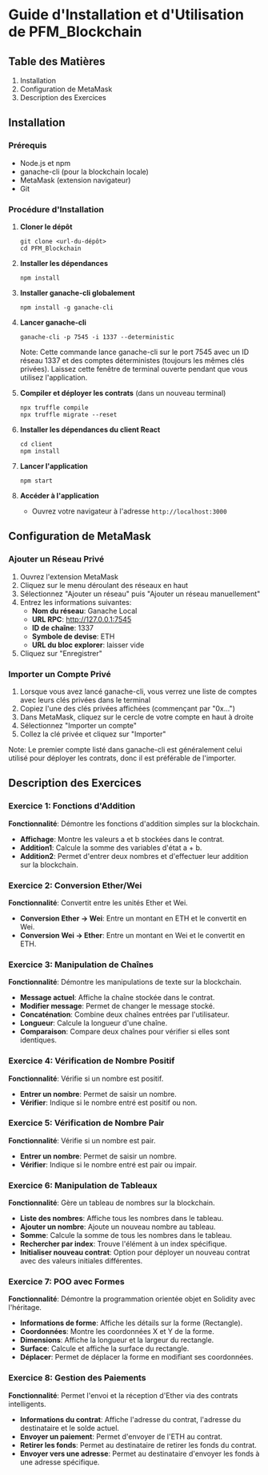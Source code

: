 # Guide d'Installation et d'Utilisation de PFM_Blockchain

## Table des Matières
1. Installation
2. Configuration de MetaMask
3. Description des Exercices

## Installation

### Prérequis
- Node.js et npm
- ganache-cli (pour la blockchain locale)
- MetaMask (extension navigateur)
- Git

### Procédure d'Installation
1. **Cloner le dépôt**

   ```
   git clone <url-du-dépôt>
   cd PFM_Blockchain
   ```

2. **Installer les dépendances**

   ```
   npm install
   ```

3. **Installer ganache-cli globalement**

   ```
   npm install -g ganache-cli
   ```

4. **Lancer ganache-cli**

   ```
   ganache-cli -p 7545 -i 1337 --deterministic
   ```
   
   Note: Cette commande lance ganache-cli sur le port 7545 avec un ID réseau 1337 et des comptes déterministes (toujours les mêmes clés privées).
   Laissez cette fenêtre de terminal ouverte pendant que vous utilisez l'application.

5. **Compiler et déployer les contrats** (dans un nouveau terminal)

   ```
   npx truffle compile
   npx truffle migrate --reset
   ```

6. **Installer les dépendances du client React**

   ```
   cd client
   npm install
   ```

7. **Lancer l'application**

   ```
   npm start
   ```

8. **Accéder à l'application**
   - Ouvrez votre navigateur à l'adresse `http://localhost:3000`

## Configuration de MetaMask

### Ajouter un Réseau Privé
1. Ouvrez l'extension MetaMask
2. Cliquez sur le menu déroulant des réseaux en haut
3. Sélectionnez "Ajouter un réseau" puis "Ajouter un réseau manuellement"
4. Entrez les informations suivantes:
   - **Nom du réseau**: Ganache Local
   - **URL RPC**: http://127.0.0.1:7545
   - **ID de chaîne**: 1337
   - **Symbole de devise**: ETH
   - **URL du bloc explorer**: laisser vide
5. Cliquez sur "Enregistrer"

### Importer un Compte Privé
1. Lorsque vous avez lancé ganache-cli, vous verrez une liste de comptes avec leurs clés privées dans le terminal
2. Copiez l'une des clés privées affichées (commençant par "0x...")
3. Dans MetaMask, cliquez sur le cercle de votre compte en haut à droite
4. Sélectionnez "Importer un compte"
5. Collez la clé privée et cliquez sur "Importer"

Note: Le premier compte listé dans ganache-cli est généralement celui utilisé pour déployer les contrats, donc il est préférable de l'importer.

## Description des Exercices

### Exercice 1: Fonctions d'Addition
**Fonctionnalité**: Démontre les fonctions d'addition simples sur la blockchain.
- **Affichage**: Montre les valeurs a et b stockées dans le contrat.
- **Addition1**: Calcule la somme des variables d'état a + b.
- **Addition2**: Permet d'entrer deux nombres et d'effectuer leur addition sur la blockchain.

### Exercice 2: Conversion Ether/Wei
**Fonctionnalité**: Convertit entre les unités Ether et Wei.
- **Conversion Ether → Wei**: Entre un montant en ETH et le convertit en Wei.
- **Conversion Wei → Ether**: Entre un montant en Wei et le convertit en ETH.

### Exercice 3: Manipulation de Chaînes
**Fonctionnalité**: Démontre les manipulations de texte sur la blockchain.
- **Message actuel**: Affiche la chaîne stockée dans le contrat.
- **Modifier message**: Permet de changer le message stocké.
- **Concaténation**: Combine deux chaînes entrées par l'utilisateur.
- **Longueur**: Calcule la longueur d'une chaîne.
- **Comparaison**: Compare deux chaînes pour vérifier si elles sont identiques.

### Exercice 4: Vérification de Nombre Positif
**Fonctionnalité**: Vérifie si un nombre est positif.
- **Entrer un nombre**: Permet de saisir un nombre.
- **Vérifier**: Indique si le nombre entré est positif ou non.

### Exercice 5: Vérification de Nombre Pair
**Fonctionnalité**: Vérifie si un nombre est pair.
- **Entrer un nombre**: Permet de saisir un nombre.
- **Vérifier**: Indique si le nombre entré est pair ou impair.

### Exercice 6: Manipulation de Tableaux
**Fonctionnalité**: Gère un tableau de nombres sur la blockchain.
- **Liste des nombres**: Affiche tous les nombres dans le tableau.
- **Ajouter un nombre**: Ajoute un nouveau nombre au tableau.
- **Somme**: Calcule la somme de tous les nombres dans le tableau.
- **Rechercher par index**: Trouve l'élément à un index spécifique.
- **Initialiser nouveau contrat**: Option pour déployer un nouveau contrat avec des valeurs initiales différentes.

### Exercice 7: POO avec Formes
**Fonctionnalité**: Démontre la programmation orientée objet en Solidity avec l'héritage.
- **Informations de forme**: Affiche les détails sur la forme (Rectangle).
- **Coordonnées**: Montre les coordonnées X et Y de la forme.
- **Dimensions**: Affiche la longueur et la largeur du rectangle.
- **Surface**: Calcule et affiche la surface du rectangle.
- **Déplacer**: Permet de déplacer la forme en modifiant ses coordonnées.

### Exercice 8: Gestion des Paiements
**Fonctionnalité**: Permet l'envoi et la réception d'Ether via des contrats intelligents.
- **Informations du contrat**: Affiche l'adresse du contrat, l'adresse du destinataire et le solde actuel.
- **Envoyer un paiement**: Permet d'envoyer de l'ETH au contrat.
- **Retirer les fonds**: Permet au destinataire de retirer les fonds du contrat.
- **Envoyer vers une adresse**: Permet au destinataire d'envoyer les fonds à une adresse spécifique. 